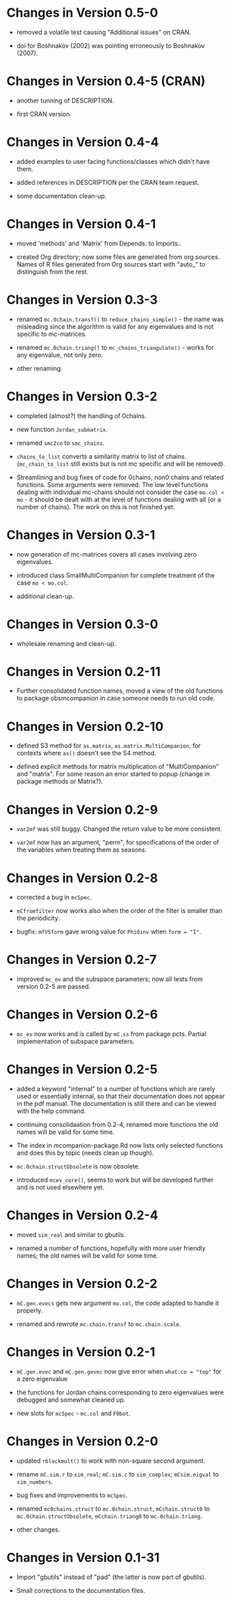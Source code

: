 # Changes in Version 0.5-0

* removed a volatile test causing "Additional issues" on CRAN.

* doi for Boshnakov (2002) was pointing erroneously to Boshnakov (2007).


# Changes in Version 0.4-5 (CRAN)

* another tunning of DESCRIPTION.

* first CRAN version


# Changes in Version 0.4-4

* added examples to user facing functions/classes which didn't have them.

* added references in DESCRIPTION per the CRAN team request.

* some documentation clean-up.


# Changes in Version 0.4-1

* moved 'methods' and 'Matrix' from Depends: to Imports:.

* created Org directory; now some files are generated from org sources.  Names
  of R files generated from Org sources start with "auto_" to distinguish from
  the rest.


# Changes in Version 0.3-3

* renamed `mc.0chain.transf()` to `reduce_chains_simple()` - the name was
  misleading since the algorithm is valid for any eigenvalues and is not
  specific to mc-matrices.

* renamed `mc.0chain.triang()` to `mc_chains_triangulate()` - works for any
  eigenvalue, not only zero.

* other renaming.


# Changes in Version 0.3-2

* completed (almost?) the handling of 0chains.

* new function `Jordan_submatrix`.

* renamed `smc2co` to `smc_chains`.

* `chains_to_list` converts a similarity matrix to list of chains.
  (`mc_chain_to_list` still exists but is not mc specific and will be removed).

* Streamlining and bug fixes of code for 0chains, non0 chains and related
  functions.  Some arguments were removed. The low level functions dealing with
  individual mc-chains should not consider the case `mo.col < mo` - it should be
  dealt with at the level of functions dealing with all (or a number of
  chains). The work on this is not finished yet.


# Changes in Version 0.3-1

* now generation of mc-matrices covers all cases involving zero eigenvalues.

* introduced class SmallMultiCompanion for complete treatment of the case
  `mo < mo.col`.

* additional clean-up.


# Changes in Version 0.3-0

* wholesale renaming and clean-up.


# Changes in Version 0.2-11

* Further consolidated function names, moved a view of the old functions to
  package obsmcompanion in case someone needs to run old code.


# Changes in Version 0.2-10

* defined S3 method for `as.matrix`, `as.matrix.MultiCompanion`, for contexts
  where `as()` doesn't see the S4 method.

* defined explicit methods for matrix multiplication of "MultiCompanion" and
  "matrix". For some reason an error started to popup (change in package methods
  or Matrix?).


# Changes in Version 0.2-9

* `var2mf` was still buggy. Changed the return value to be more consistent.

* `var2mf` now has an argument, "perm", for specifications of the order of the
  variables when treating them as seasons.



# Changes in Version 0.2-8

* corrected a bug in `mcSpec`.

* `mCfromfilter` now works also when the order of the filter is smaller than the
  periodicity.

* bugfix: `mfVSform` gave wrong value for `Phi0inv` when `form = "I"`.


# Changes in Version 0.2-7

* improved `mc_ev` and the subspace parameters; now all tests from version 0.2-5
  are passed.


# Changes in Version 0.2-6

* `mc_ev` now works and is called by `mC.ss` from package pcts.
  Partial implementation of subspace parameters.


# Changes in Version 0.2-5

* added a keyword "internal" to a number of functions which are rarely used or
  essentially internal, so that their documentation does not appear in the pdf
  manual. The documentation is still there and can be viewed with the help
  command.

* continuing consolidaation from 0.2-4, renamed more functions the old names
  will be valid for some time.

* The index in mcompanion-package.Rd now lists only selected functions and does
  this by topic (needs clean up though).

* `mc.0chain.structObsolete` is now obsolete.

* introduced `mcev_core()`, seems to work but will be developed further and is
  not used elsewhere yet.


# Changes in Version 0.2-4

* moved `sim_real` and similar to gbutils.

* renamed a number of functions, hopefully with more user friendly names; the
  old names will be valid for some time.


# Changes in Version 0.2-2

* `mC.gen.evecs` gets new argument `mo.col`, the code adapted to handle it
  properly.

* renamed and rewrote `mc.chain.transf` to `mc.chain.scale`.


# Changes in Version 0.2-1

* `mC.gen.evec` and `mC.gen.gevec` now give error when `what.co = "top"` for a
  zero eigenvalue

* the functions for Jordan chains corresponding to zero eigenvalues were
  debugged and somewhat cleaned up.

* new slots for `mcSpec` - `mc.col` and `F0bot`.


# Changes in Version 0.2-0

* updated `rblockmult()` to work with non-square second argument.

* rename `mC.sim.r` to `sim_real`; `mC.sim.c` to `sim_complex`; `mCsim.eigval`
  to `sim_numbers`.

* bug fixes and improvements to `mcSpec`.

* renamed `mc0chains.struct` to `mc.0chain.struct`, `mCchain.struct0` to
  `mc.0chain.structObsolete`, `mCchain.triang0` to `mc.0chain.triang`.

* other changes.


# Changes in Version 0.1-31

* Import "gbutils" instead of "pad" (the latter is now part of gbutils).

* Small corrections to the documentation files.
